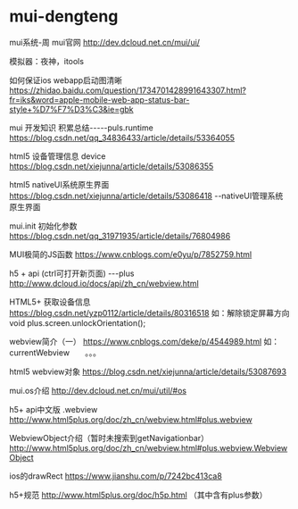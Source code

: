 # mui-dengteng
mui系统-周
mui官网
http://dev.dcloud.net.cn/mui/ui/

模拟器：夜神，itools

如何保证ios webapp启动图清晰
https://zhidao.baidu.com/question/1734701428991643307.html?fr=iks&word=apple-mobile-web-app-status-bar-style+%D7%F7%D3%C3&ie=gbk


mui 开发知识 积累总结-----puls.runtime
https://blog.csdn.net/qq_34836433/article/details/53364055

html5 设备管理信息 device
https://blog.csdn.net/xiejunna/article/details/53086355

html5 nativeUI系统原生界面
https://blog.csdn.net/xiejunna/article/details/53086418
--nativeUI管理系统原生界面


mui.init 初始化参数
https://blog.csdn.net/qq_31971935/article/details/76804986

MUI极简的JS函数
https://www.cnblogs.com/e0yu/p/7852759.html

h5 +  api  (ctrl可打开新页面)  ---plus
http://www.dcloud.io/docs/api/zh_cn/webview.html

HTML5+ 获取设备信息
https://blog.csdn.net/yzp0112/article/details/80316518
如：解除锁定屏幕方向
void plus.screen.unlockOrientation();


webview简介（一）
https://www.cnblogs.com/deke/p/4544989.html
如：currentWebview　　。。。

html5 webview对象
https://blog.csdn.net/xiejunna/article/details/53087693

mui.os介绍
http://dev.dcloud.net.cn/mui/util/#os


h5+ api中文版   .webview
http://www.html5plus.org/doc/zh_cn/webview.html#plus.webview

WebviewObject介绍（暂时未搜索到getNavigationbar）
http://www.html5plus.org/doc/zh_cn/webview.html#plus.webview.WebviewObject

ios的drawRect
https://www.jianshu.com/p/7242bc413ca8


h5+规范
http://www.html5plus.org/doc/h5p.html
（其中含有plus参数）










